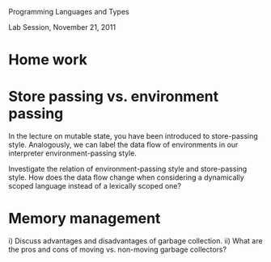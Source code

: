 Programming Languages and Types

Lab Session, November 21, 2011


Home work
=========


Store passing vs. environment passing
=====================================

In the lecture on mutable state, you have been introduced to store-passing
style. Analogously, we can label the data flow of environments in our
interpreter environment-passing style.

Investigate the relation of environment-passing style and store-passing style.
How does the data flow change when considering a dynamically scoped language
instead of a lexically scoped one?



Memory management
=================

i) Discuss advantages and disadvantages of garbage collection.
ii) What are the pros and cons of moving vs. non-moving garbage collectors?
